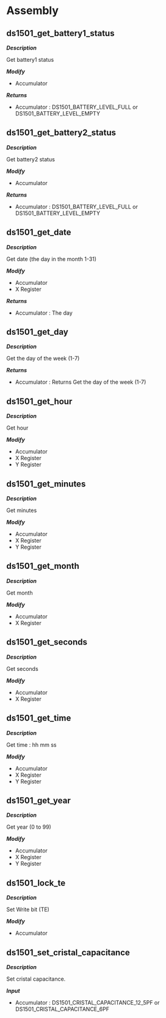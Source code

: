 # Assembly

## ds1501_get_battery1_status

***Description***

Get battery1 status


***Modify***

* Accumulator 

***Returns***

* Accumulator : DS1501_BATTERY_LEVEL_FULL or DS1501_BATTERY_LEVEL_EMPTY



## ds1501_get_battery2_status

***Description***

Get battery2 status


***Modify***

* Accumulator 

***Returns***

* Accumulator : DS1501_BATTERY_LEVEL_FULL or DS1501_BATTERY_LEVEL_EMPTY



## ds1501_get_date

***Description***

Get date (the day in the month 1-31)


***Modify***

* Accumulator 
* X Register 

***Returns***

* Accumulator : The day



## ds1501_get_day

***Description***

Get the day of the week (1-7)


***Returns***

* Accumulator : Returns Get the day of the week (1-7)



## ds1501_get_hour

***Description***

Get hour


***Modify***

* Accumulator 
* X Register 
* Y Register 


## ds1501_get_minutes

***Description***

Get minutes


***Modify***

* Accumulator 
* X Register 
* Y Register 


## ds1501_get_month

***Description***

Get month


***Modify***

* Accumulator 
* X Register 


## ds1501_get_seconds

***Description***

Get seconds


***Modify***

* Accumulator 
* X Register 


## ds1501_get_time

***Description***

Get time : hh mm ss


***Modify***

* Accumulator 
* X Register 
* Y Register 


## ds1501_get_year

***Description***

Get year (0 to 99)


***Modify***

* Accumulator 
* X Register 
* Y Register 


## ds1501_lock_te

***Description***

Set Write bit (TE)


***Modify***

* Accumulator 


## ds1501_set_cristal_capacitance

***Description***

Set cristal capacitance.

***Input***

* Accumulator : DS1501_CRISTAL_CAPACITANCE_12_5PF or DS1501_CRISTAL_CAPACITANCE_6PF


